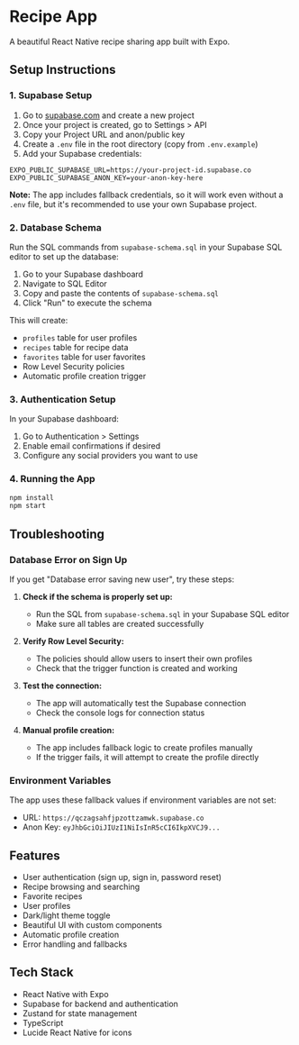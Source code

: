 # Recipe App

A beautiful React Native recipe sharing app built with Expo.

## Setup Instructions

### 1. Supabase Setup

1. Go to [supabase.com](https://supabase.com) and create a new project
2. Once your project is created, go to Settings > API
3. Copy your Project URL and anon/public key
4. Create a `.env` file in the root directory (copy from `.env.example`)
5. Add your Supabase credentials:

```env
EXPO_PUBLIC_SUPABASE_URL=https://your-project-id.supabase.co
EXPO_PUBLIC_SUPABASE_ANON_KEY=your-anon-key-here
```

**Note:** The app includes fallback credentials, so it will work even without a `.env` file, but it's recommended to use your own Supabase project.

### 2. Database Schema

Run the SQL commands from `supabase-schema.sql` in your Supabase SQL editor to set up the database:

1. Go to your Supabase dashboard
2. Navigate to SQL Editor
3. Copy and paste the contents of `supabase-schema.sql`
4. Click "Run" to execute the schema

This will create:
- `profiles` table for user profiles
- `recipes` table for recipe data
- `favorites` table for user favorites
- Row Level Security policies
- Automatic profile creation trigger

### 3. Authentication Setup

In your Supabase dashboard:
1. Go to Authentication > Settings
2. Enable email confirmations if desired
3. Configure any social providers you want to use

### 4. Running the App

```bash
npm install
npm start
```

## Troubleshooting

### Database Error on Sign Up

If you get "Database error saving new user", try these steps:

1. **Check if the schema is properly set up:**
   - Run the SQL from `supabase-schema.sql` in your Supabase SQL editor
   - Make sure all tables are created successfully

2. **Verify Row Level Security:**
   - The policies should allow users to insert their own profiles
   - Check that the trigger function is created and working

3. **Test the connection:**
   - The app will automatically test the Supabase connection
   - Check the console logs for connection status

4. **Manual profile creation:**
   - The app includes fallback logic to create profiles manually
   - If the trigger fails, it will attempt to create the profile directly

### Environment Variables

The app uses these fallback values if environment variables are not set:
- URL: `https://qczagsahfjpzottzamwk.supabase.co`
- Anon Key: `eyJhbGciOiJIUzI1NiIsInR5cCI6IkpXVCJ9...`

## Features

- User authentication (sign up, sign in, password reset)
- Recipe browsing and searching
- Favorite recipes
- User profiles
- Dark/light theme toggle
- Beautiful UI with custom components
- Automatic profile creation
- Error handling and fallbacks

## Tech Stack

- React Native with Expo
- Supabase for backend and authentication
- Zustand for state management
- TypeScript
- Lucide React Native for icons